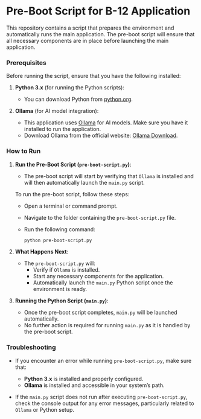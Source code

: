 
# Pre-Boot Script for B-12 Application

This repository contains a script that prepares the environment and automatically runs the main application. The pre-boot script will ensure that all necessary components are in place before launching the main application.

### Prerequisites

Before running the script, ensure that you have the following installed:

1. **Python 3.x** (for running the Python scripts):
   - You can download Python from [python.org](https://www.python.org/downloads/).

2. **Ollama** (for AI model integration):
   - This application uses [Ollama](https://ollama.com/) for AI models. Make sure you have it installed to run the application.
   - Download Ollama from the official website: [Ollama Download](https://ollama.com/download).

### How to Run

1. **Run the Pre-Boot Script (`pre-boot-script.py`)**:
   - The pre-boot script will start by verifying that `Ollama` is installed and will then automatically launch the `main.py` script.
   
   To run the pre-boot script, follow these steps:
   
   - Open a terminal or command prompt.
   - Navigate to the folder containing the `pre-boot-script.py` file.
   - Run the following command:
   
     ```bash
     python pre-boot-script.py
     ```

2. **What Happens Next**:
   - The `pre-boot-script.py` will:
     - Verify if `Ollama` is installed.
     - Start any necessary components for the application.
     - Automatically launch the `main.py` Python script once the environment is ready.

3. **Running the Python Script (`main.py`)**:
   - Once the pre-boot script completes, `main.py` will be launched automatically.
   - No further action is required for running `main.py` as it is handled by the pre-boot script.

### Troubleshooting

- If you encounter an error while running `pre-boot-script.py`, make sure that:
  - **Python 3.x** is installed and properly configured.
  - **Ollama** is installed and accessible in your system’s path.
  
- If the `main.py` script does not run after executing `pre-boot-script.py`, check the console output for any error messages, particularly related to `Ollama` or Python setup.

